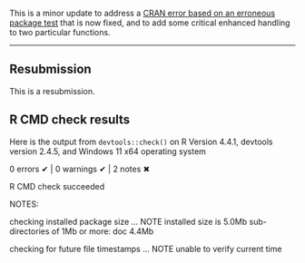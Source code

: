 This is a minor update to address a [CRAN error based on an erroneous package
test](https://cran.r-project.org/web/checks/check_results_StreamCatTools.html)
that is now fixed, and to add some critical enhanced handling to two 
particular functions.

-------

## Resubmission

This is a resubmission. 

## R CMD check results

Here is the output from `devtools::check()` on R Version 4.4.1,
devtools version 2.4.5, and Windows 11 x64 operating system

0 errors ✔ | 0 warnings ✔ | 2 notes ✖

R CMD check succeeded

NOTES:

checking installed package size ... NOTE
    installed size is  5.0Mb
    sub-directories of 1Mb or more:
      doc   4.4Mb

checking for future file timestamps ... NOTE
  unable to verify current time
